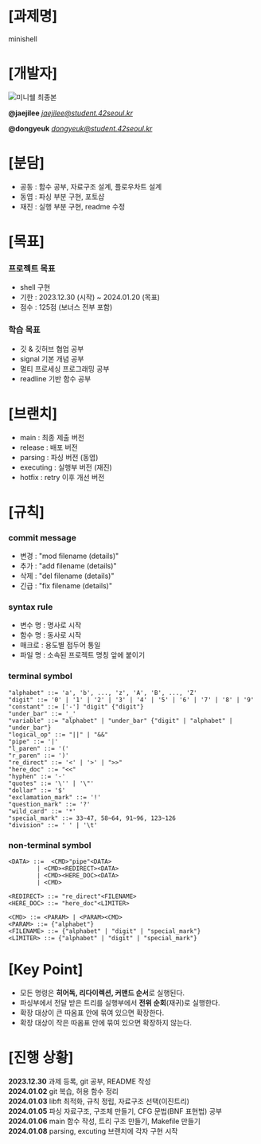 # [과제명]
minishell

# [개발자]
![미니쉘 최종본](https://github.com/yupab3/minishell/assets/100816515/0095e94a-f7ef-4eb4-a9e1-774f82f03968)
  
**@jaejilee** *<jaejilee@student.42seoul.kr>*
  
**@dongyeuk** *<dongyeuk@student.42seoul.kr>*

# [분담]
- 공동 : 함수 공부, 자료구조 설계, 플로우차트 설계
- 동엽 : 파싱 부분 구현, 포토샵
- 재진 : 실행 부분 구현, readme 수정

# [목표]
### 프로젝트 목표
- shell 구현
- 기한 : 2023.12.30 (시작) ~ 2024.01.20 (목표)
- 점수 : 125점 (보너스 전부 포함)

### 학습 목표
- 깃 & 깃허브 협업 공부
- signal 기본 개념 공부
- 멀티 프로세싱 프로그래밍 공부
- readline 기반 함수 공부

# [브랜치]
- main       : 최종 제출 버전
- release    : 배포 버전
- parsing    : 파싱 버전 (동엽)
- executing  : 실행부 버전 (재진)
- hotfix     : retry 이후 개선 버전

# [규칙]
### commit message
- 변경 : "mod filename (details)"
- 추가 : "add filename (details)"
- 삭제 : "del filename (details)"
- 긴급 : "fix filename (details)"

### syntax rule
- 변수 명	: 명사로 시작
- 함수 명	: 동사로 시작
- 매크로	: 용도별 접두어 통일
- 파일 명	: 소속된 프로젝트 명칭 앞에 붙이기

### terminal symbol
```
"alphabet" ::= 'a', 'b', ..., 'z', 'A', 'B', ..., 'Z'
"digit" ::= '0' | '1' | '2' | '3' | '4' | '5' | '6' | '7' | '8' | '9'
"constant" ::= ['-'] "digit" {"digit"}
"under_bar" ::= '_'
"variable" ::= "alphabet" | "under_bar" {"digit" | "alphabet" | "under_bar"}
"logical_op" ::= "||" | "&&"
"pipe" ::= '|'
"l_paren" ::= '('
"r_paren" ::= ')'
"re_direct" ::= '<' | '>' | ">>"
"here_doc" ::= "<<"
"hyphen" ::= '-'
"quotes" ::= '\'' | '\"'
"dollar" ::= '$'
"exclamation_mark" ::= '!'
"question_mark" ::= '?'
"wild_card" ::= '*'
"special_mark" ::= 33~47, 58~64, 91~96, 123~126
"division" ::= ' ' | '\t'
```

### non-terminal symbol
```
<DATA> ::=	<CMD>"pipe"<DATA>
		| <CMD><REDIRECT><DATA>
		| <CMD><HERE_DOC><DATA>
		| <CMD>
  
<REDIRECT> ::= "re_direct"<FILENAME>
<HERE_DOC> ::= "here_doc"<LIMITER>
  
<CMD> ::= <PARAM> | <PARAM><CMD>
<PARAM> ::= {"alphabet"}
<FILENAME> ::= {"alphabet" | "digit" | "special_mark"}
<LIMITER> ::= {"alphabet" | "digit" | "special_mark"}
```

# [Key Point]
- 모든 명령은 **히어독, 리다이렉션, 커맨드 순서**로 실행된다.
- 파싱부에서 전달 받은 트리를 실행부에서 **전위 순회**(재귀)로 실행한다.
- 확장 대상이 큰 따옴표 안에 묶여 있으면 확장한다.
- 확장 대상이 작은 따옴표 안에 묶여 있으면 확장하지 않는다.

# [진행 상황]
**2023.12.30**  과제 등록, git 공부, README 작성  
**2024.01.02**  git 복습, 허용 함수 정리  
**2024.01.03**	libft 최적화, 규칙 정립, 자료구조 선택(이진트리)  
**2024.01.05**	파싱 자료구조, 구조체 만들기, CFG 문법(BNF 표현법) 공부  
**2024.01.06**	main 함수 작성, 트리 구조 만들기, Makefile 만들기  
**2024.01.08**	parsing, excuting 브랜치에 각자  구현 시작  